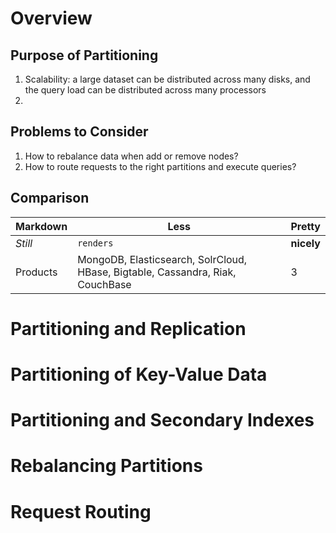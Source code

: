 
# Overview
## Purpose of Partitioning
1. Scalability: a large dataset can be distributed across many disks, and the query load can be distributed across many processors
2. 

## Problems to Consider
1. How to rebalance data when add or remove nodes?
2. How to route requests to the right partitions and execute queries?

## Comparison
Markdown | Less | Pretty
--- | --- | ---
*Still* | `renders` | **nicely**
Products | MongoDB, Elasticsearch, SolrCloud, HBase, Bigtable, Cassandra, Riak, CouchBase | 3


# Partitioning and Replication
# Partitioning of Key-Value Data
# Partitioning and Secondary Indexes
# Rebalancing Partitions
# Request Routing
